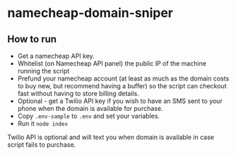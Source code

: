 # namecheap-domain-sniper

## How to run
- Get a namecheap API key.
- Whitelist (on Namecheap API panel) the public IP of the machine running the script
- Prefund your namecheap account (at least as much as the domain costs to buy new, but recommend having a buffer) so the script can checkout fast without having to store billing details.
- Optional - get a Twilio API key if you wish to have an SMS sent to your phone when the domain is available for purchase.
- Copy `.env-sample` to `.env` and set your variables.
- Run it `node index`


Twilio API is optional and will text you when domain is available in case script fails to purchase.
